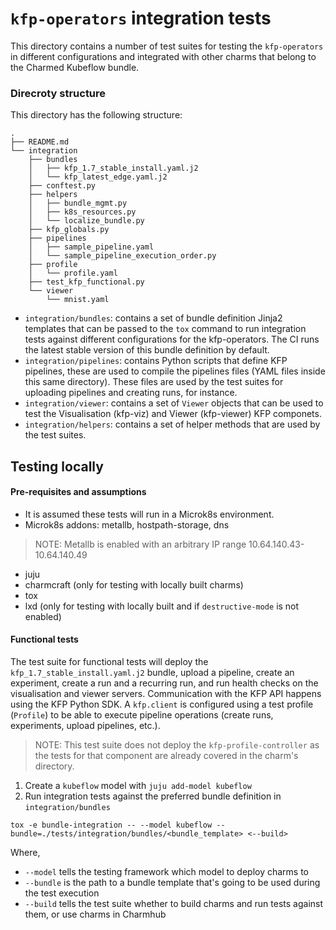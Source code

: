 # `kfp-operators` integration tests

This directory contains a number of test suites for testing the `kfp-operators` in different configurations and integrated with other charms that belong to the Charmed Kubeflow bundle.

### Direcroty structure

This directory has the following structure:

```
.
├── README.md
└── integration
    ├── bundles
    │   ├── kfp_1.7_stable_install.yaml.j2
    │   └── kfp_latest_edge.yaml.j2
    ├── conftest.py
    ├── helpers
    │   ├── bundle_mgmt.py
    │   ├── k8s_resources.py
    │   └── localize_bundle.py
    ├── kfp_globals.py
    ├── pipelines
    │   ├── sample_pipeline.yaml
    │   └── sample_pipeline_execution_order.py
    ├── profile
    │   └── profile.yaml
    ├── test_kfp_functional.py
    └── viewer
        └── mnist.yaml
```

* `integration/bundles`: contains a set of bundle definition Jinja2 templates that can be passed to the `tox` command to run integration tests against different configurations for the kfp-operators. The CI runs the latest stable version of this bundle definition by default.
* `integration/pipelines`: contains Python scripts that define KFP pipelines, these are used to compile the pipelines files (YAML files inside this same directory). These files are used by the test suites for uploading pipelines and creating runs, for instance.
* `integration/viewer`: contains a set of `Viewer` objects that can be used to test the Visualisation (kfp-viz) and Viewer (kfp-viewer) KFP componets.
* `integration/helpers`: contains a set of helper methods that are used by the test suites.

## Testing locally

#### Pre-requisites and assumptions

* It is assumed these tests will run in a Microk8s environment.
* Microk8s addons: metallb, hostpath-storage, dns
> NOTE: Metallb is enabled with an arbitrary IP range 10.64.140.43-10.64.140.49
* juju
* charmcraft (only for testing with locally built charms)
* tox
* lxd (only for testing with locally built and if `destructive-mode` is not enabled)

#### Functional tests

The test suite for functional tests will deploy the `kfp_1.7_stable_install.yaml.j2` bundle, upload a pipeline, create an experiment, create a run and a recurring run, and run health checks on the visualisation and viewer servers.
Communication with the KFP API happens using the KFP Python SDK. A `kfp.client` is configured using a test profile (`Profile`) to be able to execute pipeline operations (create runs, experiments, upload pipelines, etc.).

> NOTE: This test suite does not deploy the `kfp-profile-controller` as the tests for that component are already covered in the charm's directory.

1. Create a `kubeflow` model with `juju add-model kubeflow`
2. Run integration tests against the preferred bundle definition in `integration/bundles`

```
tox -e bundle-integration -- --model kubeflow --bundle=./tests/integration/bundles/<bundle_template> <--build>
```

Where,
* `--model` tells the testing framework which model to deploy charms to
* `--bundle` is the path to a bundle template that's going to be used during the test execution
* `--build` tells the test suite whether to build charms and run tests against them, or use charms in Charmhub
